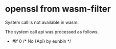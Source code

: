 # openssl from wasm-filter

System call is not available in wasm.

The system call api was processed as follows.
 - #if 0 /* No {Api} by eunbin */
